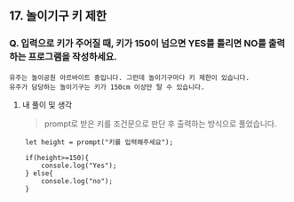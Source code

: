 ## 17. 놀이기구 키 제한

### Q. 입력으로 키가 주어질 때, 키가 150이 넘으면 YES를 틀리면 NO를 출력하는 프로그램을 작성하세요.

```
유주는 놀이공원 아르바이트 중입니다. 그런데 놀이기구마다 키 제한이 있습니다.
유주가 담당하는 놀이기구는 키가 150cm 이상만 탈 수 있습니다.
```

1. 내 풀이 및 생각
   > prompt로 받은 키를 조건문으로 판단 후 출력하는 방식으로 풀었습니다.

```
    let height = prompt("키를 입력해주세요");

    if(height>=150){
        console.log("Yes");
    } else{
        console.log("no");
    }

```
